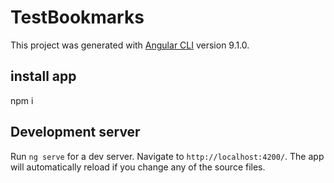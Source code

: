 # TestBookmarks

This project was generated with [Angular CLI](https://github.com/angular/angular-cli) version 9.1.0.

## install app

npm i

## Development server

Run `ng serve` for a dev server. Navigate to `http://localhost:4200/`. The app will automatically reload if you change any of the source files.
